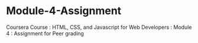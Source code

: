 # Module-4-Assignment
Coursera Course : HTML, CSS, and Javascript for Web Developers : Module 4 : Assignment for Peer grading
